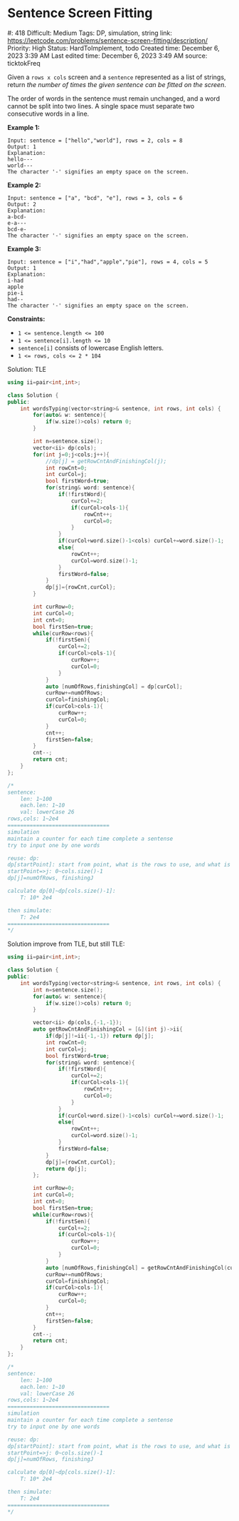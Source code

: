# Sentence Screen Fitting

#: 418
Difficult: Medium
Tags: DP, simulation, string
link: https://leetcode.com/problems/sentence-screen-fitting/description/
Priority: High
Status: HardToImplement, todo
Created time: December 6, 2023 3:39 AM
Last edited time: December 6, 2023 3:49 AM
source: ticktokFreq

Given a `rows x cols` screen and a `sentence` represented as a list of strings, return *the number of times the given sentence can be fitted on the screen*.

The order of words in the sentence must remain unchanged, and a word cannot be split into two lines. A single space must separate two consecutive words in a line.

**Example 1:**

```
Input: sentence = ["hello","world"], rows = 2, cols = 8
Output: 1
Explanation:
hello---
world---
The character '-' signifies an empty space on the screen.

```

**Example 2:**

```
Input: sentence = ["a", "bcd", "e"], rows = 3, cols = 6
Output: 2
Explanation:
a-bcd-
e-a---
bcd-e-
The character '-' signifies an empty space on the screen.

```

**Example 3:**

```
Input: sentence = ["i","had","apple","pie"], rows = 4, cols = 5
Output: 1
Explanation:
i-had
apple
pie-i
had--
The character '-' signifies an empty space on the screen.

```

**Constraints:**

- `1 <= sentence.length <= 100`
- `1 <= sentence[i].length <= 10`
- `sentence[i]` consists of lowercase English letters.
- `1 <= rows, cols <= 2 * 104`

Solution: TLE

```cpp
using ii=pair<int,int>;

class Solution {
public:
    int wordsTyping(vector<string>& sentence, int rows, int cols) {
        for(auto& w: sentence){
            if(w.size()>cols) return 0;
        }

        int n=sentence.size();
        vector<ii> dp(cols);
        for(int j=0;j<cols;j++){
            //dp[j] = getRowCntAndFinishingCol(j);
            int rowCnt=0;
            int curCol=j;
            bool firstWord=true;
            for(string& word: sentence){
                if(!firstWord){
                    curCol+=2;
                    if(curCol>cols-1){
                        rowCnt++;
                        curCol=0;
                    }
                }
                if(curCol+word.size()-1<cols) curCol+=word.size()-1;
                else{
                    rowCnt++;
                    curCol=word.size()-1;
                }
                firstWord=false;
            }
            dp[j]={rowCnt,curCol};
        }

        int curRow=0;
        int curCol=0;
        int cnt=0;
        bool firstSen=true;
        while(curRow<rows){
            if(!firstSen){
                curCol+=2;
                if(curCol>cols-1){
                    curRow++;
                    curCol=0;
                }
            }
            auto [numOfRows,finishingCol] = dp[curCol];
            curRow+=numOfRows;
            curCol=finishingCol;
            if(curCol>cols-1){
                curRow++;
                curCol=0;
            }
            cnt++;
            firstSen=false;
        }
        cnt--;
        return cnt;
    }
};

/*
sentence:
    len: 1~100
    each.len: 1~10
    val: lowerCase 26
rows,cols: 1~2e4
================================
simulation
maintain a counter for each time complete a sentense
try to input one by one words

reuse: dp:
dp[startPoint]: start from point, what is the rows to use, and what is the finish col
startPoint=>j: 0~cols.size()-1
dp[j]=numOfRows, finishingJ

calculate dp[0]~dp[cols.size()-1]:
    T: 10* 2e4

then simulate:
    T: 2e4
================================
*/
```

Solution improve from TLE, but still TLE:

```cpp
using ii=pair<int,int>;

class Solution {
public:
    int wordsTyping(vector<string>& sentence, int rows, int cols) {
        int n=sentence.size();
        for(auto& w: sentence){
            if(w.size()>cols) return 0;
        }

        vector<ii> dp(cols,{-1,-1});
        auto getRowCntAndFinishingCol = [&](int j)->ii{
            if(dp[j]!=ii{-1,-1}) return dp[j];
            int rowCnt=0;
            int curCol=j;
            bool firstWord=true;
            for(string& word: sentence){
                if(!firstWord){
                    curCol+=2;
                    if(curCol>cols-1){
                        rowCnt++;
                        curCol=0;
                    }
                }
                if(curCol+word.size()-1<cols) curCol+=word.size()-1;
                else{
                    rowCnt++;
                    curCol=word.size()-1;
                }
                firstWord=false;
            }
            dp[j]={rowCnt,curCol};
            return dp[j];
        };

        int curRow=0;
        int curCol=0;
        int cnt=0;
        bool firstSen=true;
        while(curRow<rows){
            if(!firstSen){
                curCol+=2;
                if(curCol>cols-1){
                    curRow++;
                    curCol=0;
                }
            }
            auto [numOfRows,finishingCol] = getRowCntAndFinishingCol(curCol);
            curRow+=numOfRows;
            curCol=finishingCol;
            if(curCol>cols-1){
                curRow++;
                curCol=0;
            }
            cnt++;
            firstSen=false;
        }
        cnt--;
        return cnt;
    }
};

/*
sentence:
    len: 1~100
    each.len: 1~10
    val: lowerCase 26
rows,cols: 1~2e4
================================
simulation
maintain a counter for each time complete a sentense
try to input one by one words

reuse: dp:
dp[startPoint]: start from point, what is the rows to use, and what is the finish col
startPoint=>j: 0~cols.size()-1
dp[j]=numOfRows, finishingJ

calculate dp[0]~dp[cols.size()-1]:
    T: 10* 2e4

then simulate:
    T: 2e4
================================
*/
```
